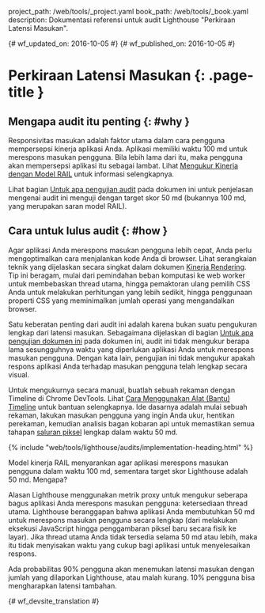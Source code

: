 project_path: /web/tools/_project.yaml
book_path: /web/tools/_book.yaml
description: Dokumentasi referensi untuk audit Lighthouse "Perkiraan Latensi Masukan".

{# wf_updated_on: 2016-10-05 #}
{# wf_published_on: 2016-10-05 #}

# Perkiraan Latensi Masukan  {: .page-title }

## Mengapa audit itu penting {: #why }

Responsivitas masukan adalah faktor utama dalam cara pengguna mempersepsi
kinerja aplikasi Anda. Aplikasi memiliki waktu 100 md untuk merespons masukan pengguna. Bila lebih lama dari itu,
maka pengguna akan mempersepsi aplikasi itu sebagai lambat. Lihat [Mengukur Kinerja dengan Model
RAIL](/web/fundamentals/performance/rail) untuk informasi selengkapnya.

Lihat bagian [Untuk apa pengujian audit](#what) pada dokumen ini
untuk penjelasan mengenai audit ini menguji dengan target skor 50 md (bukannya
100 md, yang merupakan saran model RAIL).

## Cara untuk lulus audit {: #how }

Agar aplikasi Anda merespons masukan pengguna lebih cepat, Anda perlu mengoptimalkan cara
menjalankan kode Anda di browser. Lihat serangkaian teknik yang dijelaskan secara singkat
dalam dokumen [Kinerja Rendering](/web/fundamentals/performance/rendering/).
 Tip ini beragam, mulai dari pemindahan beban komputasi ke web worker untuk
membebaskan thread utama, hingga pemaktoran ulang pemilih CSS Anda untuk melakukan
perhitungan yang lebih sedikit, hingga penggunaan properti CSS yang meminimalkan jumlah
operasi yang mengandalkan browser.

Satu keberatan penting dari audit ini adalah karena bukan suatu pengukuran lengkap
dari latensi masukan. Sebagaimana dijelaskan di bagian [Untuk apa pengujian dokumen ini](#what) pada
dokumen ini, audit ini tidak mengukur berapa lama sesungguhnya waktu yang diperlukan aplikasi Anda
untuk merespons masukan pengguna. Dengan kata lain, pengujian ini tidak mengukur apakah
respons aplikasi Anda terhadap masukan pengguna telah lengkap secara visual.

Untuk mengukurnya secara manual, buatlah sebuah rekaman dengan
Timeline di Chrome DevTools. Lihat [Cara Menggunakan Alat (Bantu)
Timeline](/web/tools/chrome-devtools/evaluate-performance/timeline-tool) untuk bantuan
selengkapnya. Ide dasarnya adalah mulai sebuah rekaman, lakukan masukan pengguna
yang ingin Anda ukur, hentikan perekaman, kemudian analisis bagan kobaran api
untuk memastikan semua tahapan [saluran
piksel](/web/fundamentals/performance/rendering/#the_pixel_pipeline) lengkap
dalam waktu 50 md.

{% include "web/tools/lighthouse/audits/implementation-heading.html" %}

Model kinerja RAIL menyarankan agar aplikasi merespons masukan pengguna dalam waktu
100 md, sementara target skor Lighthouse adalah 50 md. Mengapa?

Alasan Lighthouse menggunakan metrik proxy untuk mengukur seberapa bagus
aplikasi Anda merespons masukan pengguna: ketersediaan thread utama. Lighthouse
beranggapan bahwa aplikasi Anda membutuhkan 50 md untuk merespons masukan pengguna secara lengkap
(dari melakukan eksekusi JavaScript hingga penggambaran piksel baru
secara fisik ke layar). Jika thread utama Anda tidak tersedia selama 50 md atau lebih,
maka itu tidak menyisakan waktu yang cukup bagi aplikasi untuk menyelesaikan respons.

Ada probabilitas 90% pengguna akan menemukan latensi masukan dengan
jumlah yang dilaporkan Lighthouse, atau malah kurang. 10% pengguna bisa mengharapkan latensi
tambahan.


{# wf_devsite_translation #}
